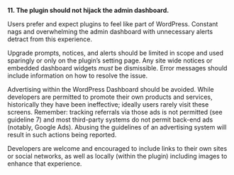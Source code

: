 **11. The plugin should not hijack the admin dashboard.**

Users prefer and expect plugins to feel like part of WordPress. Constant nags and overwhelming the admin dashboard with unnecessary alerts detract from this experience.

Upgrade prompts, notices, and alerts should be limited in scope and used sparingly or only on the plugin’s setting page. Any site wide notices or embedded dashboard widgets _must_ be dismissible. Error messages should include information on how to resolve the issue.

Advertising within the WordPress Dashboard should be avoided. While developers are permitted to promote their own products and services, historically they have been ineffective; ideally users rarely visit these screens. Remember: tracking referrals via those ads is not permitted (see guideline 7) and most third-party systems do not permit back-end ads (notably, Google Ads). Abusing the guidelines of an advertising system will result in such actions being reported.

Developers are welcome and encouraged to include links to their own sites or social networks, as well as locally (within the plugin) including images to enhance that experience.